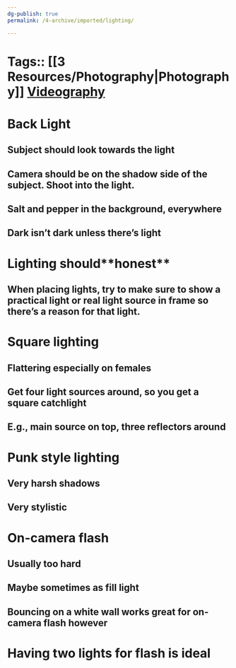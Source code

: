 ```yaml
---
dg-publish: true
permalink: /4-archive/imported/lighting/

---
```




# Tags:: [[3 Resources/Photography\|Photography]] [Videography](Videography.md)


# ****Back Light****


## Subject should look towards the light


## Camera should be on the shadow side of the subject. Shoot into the light.


## ****Salt and pepper**** in the background, everywhere


## Dark isn’t dark unless there’s light


# Lighting should\*\*honest\*\*


## When placing lights, try to make sure to show a practical light or real light source in frame so there’s a reason for that light.


# Square lighting


## Flattering especially on females


## Get four light sources around, so you get a square catchlight


## E.g., main source on top, three reflectors around


# Punk style lighting


## Very harsh shadows


## Very stylistic


# On-camera flash


## Usually too hard


## Maybe sometimes as fill light


## ****Bouncing**** on a white wall works great for on-camera flash however


# Having two lights for flash is ideal

